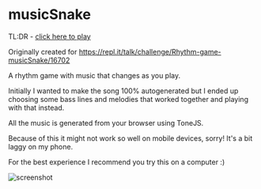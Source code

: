 # musicSnake

TL:DR - [click here to play](http://kaeruct.github.io/musicSnake)

Originally created for https://repl.it/talk/challenge/Rhythm-game-musicSnake/16702

A rhythm game with music that changes as you play.

Initially I wanted to make the song 100% autogenerated but I ended up choosing some bass lines and melodies that worked together and playing with that instead.

All the music is generated from your browser using ToneJS.

Because of this it might not work so well on mobile devices, sorry!
It's a bit laggy on my phone.

For the best experience I recommend you try this on a computer :)

![screenshot](https://storage.googleapis.com/replit/images/1563297900681_26c7ea78e585868d124d371ade7533f9.png)
